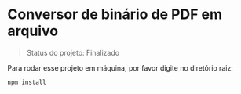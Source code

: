 # Conversor de binário de PDF em arquivo #

>Status do projeto: Finalizado  

Para rodar esse projeto em máquina, por favor digite no diretório raiz:

```
npm install
```
